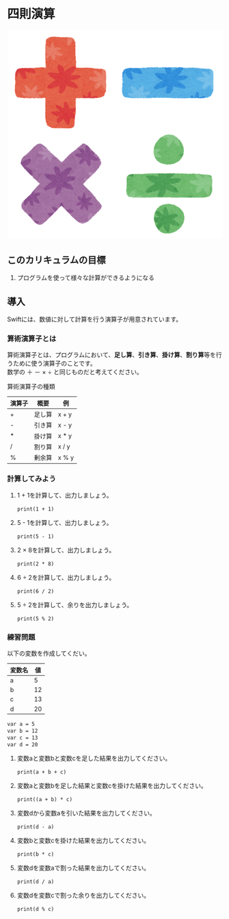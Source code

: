 # 四則演算
![文字列](./img/basicArithmeticOperations.png)

## このカリキュラムの目標
1. プログラムを使って様々な計算ができるようになる

## 導入
Swiftには、数値に対して計算を行う演算子が用意されています。 

### 算術演算子とは
算術演算子とは、プログラムにおいて、**足し算**、**引き算**、**掛け算**、**割り算**等を行うために使う演算子のことです。  
数学の ＋ － × ÷ と同じものだと考えてください。

算術演算子の種類

|演算子|概要|例|
|---|---|---|
|+|足し算|x + y|
|-|	引き算|x - y|
|*|	掛け算|x * y|
|/|	割り算|x / y|
|%|	剰余算|x % y|

### 計算してみよう
1. 1 + 1を計算して、出力しましょう。

	```
	print(1 + 1)
	
	```
2. 5 - 1を計算して、出力しましょう。

	```
	print(5 - 1)
	
	```
	
3. 2 × 8を計算して、出力しましょう。

	```
	print(2 * 8)
	
	```
	
4. 6 ÷ 2を計算して、出力しましょう。

	```
	print(6 / 2)
	
	```

5. 5 ÷ 2を計算して、余りを出力しましょう。

	```
	print(5 % 2)
	
	```
	
### 練習問題
以下の変数を作成してくだい。

|変数名|値|
|---|---|
|a|5|
|b|	12|
|c|	13|
|d|	20|

```
var a = 5
var b = 12
var c = 13
var d = 20
```

1. 変数aと変数bと変数cを足した結果を出力してください。

	```
	print(a + b + c)
	```
	
2. 変数aと変数bを足した結果と変数cを掛けた結果を出力してください。

	```
	print((a + b) * c)
	```
	
3. 変数dから変数aを引いた結果を出力してください。

	```
	print(d - a)
	```
	
4. 変数bと変数cを掛けた結果を出力してください。

	```
	print(b * c)
	```
	
5. 変数dを変数aで割った結果を出力してください。

	```
	print(d / a)
	```
	
6. 変数dを変数cで割った余りを出力してください。

	```
	print(d % c)
	```